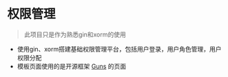 # 权限管理

> 此项目只是作为熟悉gin和xorm的使用

- 使用gin、xorm搭建基础权限管理平台，包括用户登录，用户角色管理，用户权限分配
- 模板页面使用的是开源框架 [Guns](https://gitee.com/naan1993/guns) 的页面

